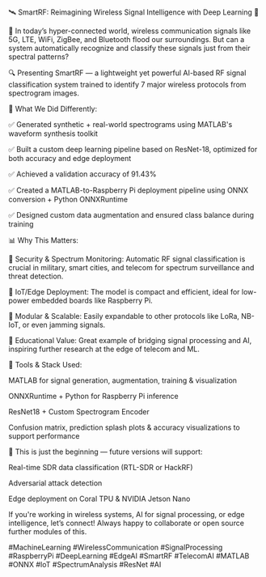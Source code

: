 🛰️ SmartRF: Reimagining Wireless Signal Intelligence with Deep Learning 🎯



📡 In today’s hyper-connected world, wireless communication signals like 5G, LTE, WiFi, ZigBee, and Bluetooth flood our surroundings. But can a system automatically recognize and classify these signals just from their spectral patterns?



🔍 Presenting SmartRF — a lightweight yet powerful AI-based RF signal classification system trained to identify 7 major wireless protocols from spectrogram images.



🚀 What We Did Differently:

✅ Generated synthetic + real-world spectrograms using MATLAB's waveform synthesis toolkit

✅ Built a custom deep learning pipeline based on ResNet-18, optimized for both accuracy and edge deployment

✅ Achieved a validation accuracy of 91.43%

✅ Created a MATLAB-to-Raspberry Pi deployment pipeline using ONNX conversion + Python ONNXRuntime

✅ Designed custom data augmentation and ensured class balance during training



📊 Why This Matters:

🔐 Security & Spectrum Monitoring: Automatic RF signal classification is crucial in military, smart cities, and telecom for spectrum surveillance and threat detection.

📱 IoT/Edge Deployment: The model is compact and efficient, ideal for low-power embedded boards like Raspberry Pi.

📡 Modular & Scalable: Easily expandable to other protocols like LoRa, NB-IoT, or even jamming signals.

🧠 Educational Value: Great example of bridging signal processing and AI, inspiring further research at the edge of telecom and ML.



🔧 Tools & Stack Used:

MATLAB for signal generation, augmentation, training & visualization

ONNXRuntime + Python for Raspberry Pi inference

ResNet18 + Custom Spectrogram Encoder

Confusion matrix, prediction splash plots & accuracy visualizations to support performance



🎯 This is just the beginning — future versions will support:

Real-time SDR data classification (RTL-SDR or HackRF)

Adversarial attack detection

Edge deployment on Coral TPU & NVIDIA Jetson Nano



If you're working in wireless systems, AI for signal processing, or edge intelligence, let’s connect! Always happy to collaborate or open source further modules of this.



 #MachineLearning #WirelessCommunication #SignalProcessing #RaspberryPi #DeepLearning #EdgeAI #SmartRF #TelecomAI #MATLAB #ONNX #IoT #SpectrumAnalysis #ResNet #AI

